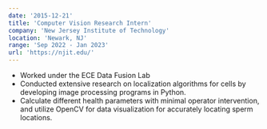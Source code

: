 ```yaml
---
date: '2015-12-21'
title: 'Computer Vision Research Intern'
company: 'New Jersey Institute of Technology'
location: 'Newark, NJ'
range: 'Sep 2022 - Jan 2023'
url: 'https://njit.edu/'
---
```


- Worked under the ECE Data Fusion Lab
- Conducted extensive research on localization algorithms for cells by developing image processing programs in Python.
- Calculate different health parameters with minimal operator intervention, and utilize OpenCV for data visualization for accurately locating sperm locations.
